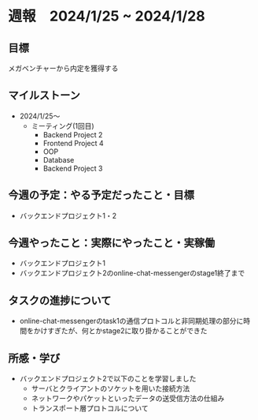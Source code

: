 # 週報　2024/1/25 ~ 2024/1/28

## 目標
メガベンチャーから内定を獲得する

## マイルストーン
- 2024/1/25〜
  - ミーティング(1回目)
    - Backend Project 2
    - Frontend Project 4
    - OOP
    - Database
    - Backend Project 3

## 今週の予定：やる予定だったこと・目標
- バックエンドプロジェクト1・2

## 今週やったこと：実際にやったこと・実稼働
- バックエンドプロジェクト1
- バックエンドプロジェクト2のonline-chat-messengerのstage1終了まで

## タスクの進捗について
- online-chat-messengerのtask1の通信プロトコルと非同期処理の部分に時間をかけすぎたが、何とかstage2に取り掛かることができた

## 所感・学び
- バックエンドプロジェクト2で以下のことを学習しました
  - サーバとクライアントのソケットを用いた接続方法
  - ネットワークやパケットといったデータの送受信方法の仕組み
  - トランスポート層プロトコルについて

